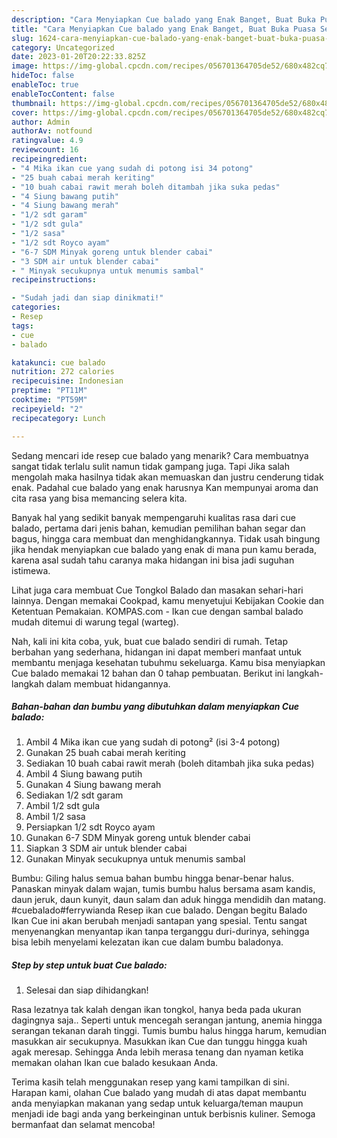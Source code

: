 ```yaml
---
description: "Cara Menyiapkan Cue balado yang Enak Banget, Buat Buka Puasa Sempurna"
title: "Cara Menyiapkan Cue balado yang Enak Banget, Buat Buka Puasa Sempurna"
slug: 1624-cara-menyiapkan-cue-balado-yang-enak-banget-buat-buka-puasa-sempurna
category: Uncategorized
date: 2023-01-20T20:22:33.825Z
image: https://img-global.cpcdn.com/recipes/056701364705de52/680x482cq70/cue-balado-foto-resep-utama.jpg
hideToc: false
enableToc: true
enableTocContent: false
thumbnail: https://img-global.cpcdn.com/recipes/056701364705de52/680x482cq70/cue-balado-foto-resep-utama.jpg
cover: https://img-global.cpcdn.com/recipes/056701364705de52/680x482cq70/cue-balado-foto-resep-utama.jpg
author: Admin
authorAv: notfound
ratingvalue: 4.9
reviewcount: 16
recipeingredient:
- "4 Mika ikan cue yang sudah di potong isi 34 potong"
- "25 buah cabai merah keriting"
- "10 buah cabai rawit merah boleh ditambah jika suka pedas"
- "4 Siung bawang putih"
- "4 Siung bawang merah"
- "1/2 sdt garam"
- "1/2 sdt gula"
- "1/2 sasa"
- "1/2 sdt Royco ayam"
- "6-7 SDM Minyak goreng untuk blender cabai"
- "3 SDM air untuk blender cabai"
- " Minyak secukupnya untuk menumis sambal"
recipeinstructions:

- "Sudah jadi dan siap dinikmati!"
categories:
- Resep
tags:
- cue
- balado

katakunci: cue balado 
nutrition: 272 calories
recipecuisine: Indonesian
preptime: "PT11M"
cooktime: "PT59M"
recipeyield: "2"
recipecategory: Lunch

---
```



Sedang mencari ide resep cue balado yang menarik? Cara membuatnya sangat tidak terlalu sulit namun tidak gampang juga. Tapi Jika salah mengolah maka hasilnya tidak akan memuaskan dan justru cenderung tidak enak. Padahal cue balado yang enak harusnya Kan mempunyai aroma dan cita rasa yang bisa memancing selera kita.


Banyak hal yang sedikit banyak mempengaruhi kualitas rasa dari cue balado, pertama dari jenis bahan, kemudian pemilihan bahan segar dan bagus, hingga cara membuat dan menghidangkannya. Tidak usah bingung jika hendak menyiapkan cue balado yang enak di mana pun kamu berada, karena asal sudah tahu caranya maka hidangan ini bisa jadi suguhan istimewa.

Lihat juga cara membuat Cue Tongkol Balado dan masakan sehari-hari lainnya. Dengan memakai Cookpad, kamu menyetujui Kebijakan Cookie dan Ketentuan Pemakaian. KOMPAS.com - Ikan cue dengan sambal balado mudah ditemui di warung tegal (warteg).


Nah, kali ini kita coba, yuk, buat cue balado sendiri di rumah. Tetap berbahan yang sederhana, hidangan ini dapat memberi manfaat untuk membantu menjaga kesehatan tubuhmu sekeluarga. Kamu bisa menyiapkan Cue balado memakai 12 bahan dan 0 tahap pembuatan. Berikut ini langkah-langkah dalam membuat hidangannya.

<!--inarticleads1-->

##### Bahan-bahan dan bumbu yang dibutuhkan dalam menyiapkan Cue balado:

1. Ambil 4 Mika ikan cue yang sudah di potong² (isi 3-4 potong)
1. Gunakan 25 buah cabai merah keriting
1. Sediakan 10 buah cabai rawit merah (boleh ditambah jika suka pedas)
1. Ambil 4 Siung bawang putih
1. Gunakan 4 Siung bawang merah
1. Sediakan 1/2 sdt garam
1. Ambil 1/2 sdt gula
1. Ambil 1/2 sasa
1. Persiapkan 1/2 sdt Royco ayam
1. Gunakan 6-7 SDM Minyak goreng untuk blender cabai
1. Siapkan 3 SDM air untuk blender cabai
1. Gunakan  Minyak secukupnya untuk menumis sambal


Bumbu: Giling halus semua bahan bumbu hingga benar-benar halus. Panaskan minyak dalam wajan, tumis bumbu halus bersama asam kandis, daun jeruk, daun kunyit, daun salam dan aduk hingga mendidih dan matang. #cuebalado#ferrywianda Resep ikan cue balado. Dengan begitu Balado Ikan Cue ini akan berubah menjadi santapan yang spesial. Tentu sangat menyenangkan menyantap ikan tanpa terganggu duri-durinya, sehingga bisa lebih menyelami kelezatan ikan cue dalam bumbu baladonya. 

<!--inarticleads2-->

##### Step by step untuk buat Cue balado:


1. Selesai dan siap dihidangkan!

Rasa lezatnya tak kalah dengan ikan tongkol, hanya beda pada ukuran dagingnya saja.. Seperti untuk mencegah serangan jantung, anemia hingga serangan tekanan darah tinggi. Tumis bumbu halus hingga harum, kemudian masukkan air secukupnya. Masukkan ikan Cue dan tunggu hingga kuah agak meresap. Sehingga Anda lebih merasa tenang dan nyaman ketika memakan olahan Ikan cue balado kesukaan Anda. 

Terima kasih telah menggunakan resep yang kami tampilkan di sini. Harapan kami, olahan Cue balado yang mudah di atas dapat membantu anda menyiapkan makanan yang sedap untuk keluarga/teman maupun menjadi ide bagi anda yang berkeinginan untuk berbisnis kuliner. Semoga bermanfaat dan selamat mencoba!
